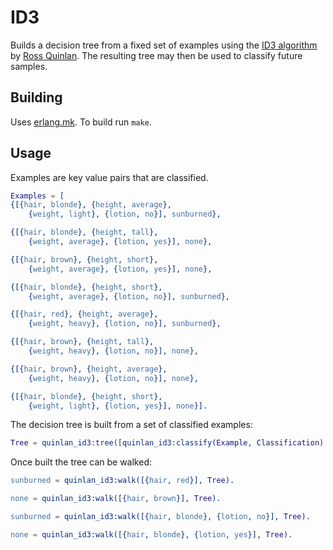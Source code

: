 # ID3

Builds a decision tree from a fixed set of examples using the
[ID3 algorithm](http://en.wikipedia.org/wiki/ID3_algorithm) by
[Ross Quinlan](http://en.wikipedia.org/wiki/Ross_Quinlan). The
resulting tree may then be used to classify future samples.


## Building

Uses [erlang.mk](https://github.com/ninenines/erlang.mk). To build run `make`.

## Usage

Examples are key value pairs that are classified.


```erlang
Examples = [
{[{hair, blonde}, {height, average},
	{weight, light}, {lotion, no}], sunburned},

{[{hair, blonde}, {height, tall},
	{weight, average}, {lotion, yes}], none},

{[{hair, brown}, {height, short},
	{weight, average}, {lotion, yes}], none},

{[{hair, blonde}, {height, short},
	{weight, average}, {lotion, no}], sunburned},

{[{hair, red}, {height, average},
	{weight, heavy}, {lotion, no}], sunburned},

{[{hair, brown}, {height, tall},
	{weight, heavy}, {lotion, no}], none},

{[{hair, brown}, {height, average},
	{weight, heavy}, {lotion, no}], none},

{[{hair, blonde}, {height, short},
	{weight, light}, {lotion, yes}], none}].

```

The decision tree is built from a set of classified examples:

```erlang
Tree = quinlan_id3:tree([quinlan_id3:classify(Example, Classification) || {Example, Classification} <- Examples]).
```

Once built the tree can be walked:

```erlang
sunburned = quinlan_id3:walk([{hair, red}], Tree).

none = quinlan_id3:walk([{hair, brown}], Tree).

sunburned = quinlan_id3:walk([{hair, blonde}, {lotion, no}], Tree).

none = quinlan_id3:walk([{hair, blonde}, {lotion, yes}], Tree).
```


